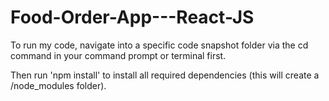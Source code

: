 # Food-Order-App---React-JS

To run my code, navigate into a specific code snapshot folder via the cd command in your command prompt or terminal first.

Then run 'npm install' to install all required dependencies (this will create a /node_modules folder).